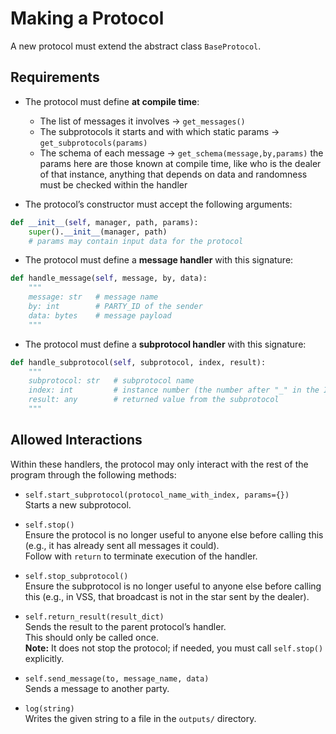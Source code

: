 # Making a Protocol

A new protocol must extend the abstract class `BaseProtocol`.

## Requirements

- The protocol must define **at compile time**:
  - The list of messages it involves → `get_messages()`
  - The subprotocols it starts and with which static params → `get_subprotocols(params)`
  - The schema of each message → `get_schema(message,by,params)`
the params here are those known at compile time, like who is the dealer of that instance, anything that depends on data and randomness must be checked within the handler

- The protocol’s constructor must accept the following arguments:

```python
def __init__(self, manager, path, params):
    super().__init__(manager, path)
    # params may contain input data for the protocol
```

- The protocol must define a **message handler** with this signature:

```python
def handle_message(self, message, by, data):
    """
    message: str   # message name
    by: int        # PARTY_ID of the sender
    data: bytes    # message payload
    """
```

- The protocol must define a **subprotocol handler** with this signature:

```python
def handle_subprotocol(self, subprotocol, index, result):
    """
    subprotocol: str   # subprotocol name
    index: int         # instance number (the number after "_" in the ID)
    result: any        # returned value from the subprotocol
    """
```

## Allowed Interactions

Within these handlers, the protocol may only interact with the rest of the program through the following methods:

- `self.start_subprotocol(protocol_name_with_index, params={})`  
  Starts a new subprotocol.

- `self.stop()`  
  Ensure the protocol is no longer useful to anyone else before calling this (e.g., it has already sent all messages it could).  
  Follow with `return` to terminate execution of the handler.

- `self.stop_subprotocol()`  
  Ensure the subprotocol is no longer useful to anyone else before calling this (e.g., in VSS, that broadcast is not in the star sent by the dealer).  

- `self.return_result(result_dict)`  
  Sends the result to the parent protocol’s handler.  
  This should only be called once.  
  **Note:** It does not stop the protocol; if needed, you must call `self.stop()` explicitly.

- `self.send_message(to, message_name, data)`  
  Sends a message to another party.

- `log(string)`  
  Writes the given string to a file in the `outputs/` directory.
